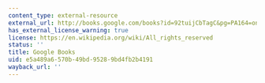 ```yaml
---
content_type: external-resource
external_url: http://books.google.com/books?id=92tuijCbTagC&pg=PA164=onepage
has_external_license_warning: true
license: https://en.wikipedia.org/wiki/All_rights_reserved
status: ''
title: Google Books
uid: e5a489a6-570b-49bd-9528-9bd4fb2b4191
wayback_url: ''
---
```

